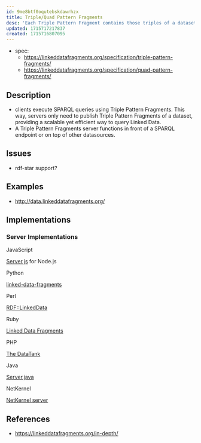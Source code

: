 ```yaml
---
id: 9me8btf0oqutebskdawrhzx
title: Triple/Quad Pattern Fragments
desc: 'Each Triple Pattern Fragment contains those triples of a dataset that match a specific triple pattern, together with the estimated total number of matching triples, and hypermedia controls to find all other Triple Pattern Fragments of the dataset.'
updated: 1715717217837
created: 1715716807095
---
```


- spec: 
  - https://linkeddatafragments.org/specification/triple-pattern-fragments/ 
  - https://linkeddatafragments.org/specification/quad-pattern-fragments/

## Description

- clients execute SPARQL queries using Triple Pattern Fragments. This way, servers only need to publish Triple Pattern Fragments of a dataset, providing a scalable yet efficient way to query Linked Data.
- A Triple Pattern Fragments server functions in front of a SPARQL endpoint or on top of other datasources.

## Issues

- rdf-star support?

## Examples

- http://data.linkeddatafragments.org/

## Implementations


### Server Implementations

JavaScript

[Server.js](https://github.com/LinkedDataFragments/Server.js) for Node.js

Python

[linked-data-fragments](https://github.com/jermnelson/linked-data-fragments/tree/development)

Perl

[RDF::LinkedData](https://metacpan.org/pod/RDF::LinkedData)

Ruby

[Linked Data Fragments](https://github.com/ActiveTriples/linked-data-fragments)

PHP

[The DataTank](https://github.com/tdt/triples)

Java

[Server.java](https://github.com/LinkedDataFragments/Server.java)

NetKernel

[NetKernel server](https://github.com/elephantbirdconsulting/netkernel-contribution/)

## References

- https://linkeddatafragments.org/in-depth/